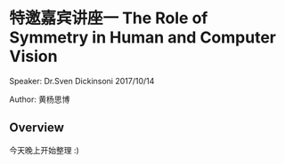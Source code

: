 # 特邀嘉宾讲座一 The Role of Symmetry in Human and Computer Vision

Speaker: Dr.Sven Dickinsoni 2017/10/14

Author:  黄杨思博 

## Overview

今天晚上开始整理 :)